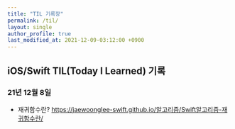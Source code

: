 ```yaml
---
title: "TIL 기록장"
permalink: /til/
layout: single
author_profile: true
last_modified_at: 2021-12-09-03:12:00 +0900
---
```


## iOS/Swift TIL(Today I Learned) 기록

### 21년 12월 8일
- 재귀함수란?
<https://jaewoonglee-swift.github.io/알고리즘/Swift알고리즘-재귀함수란/>
